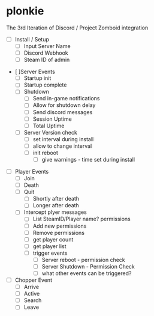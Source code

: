 # plonkie
The 3rd Iteration of Discord / Project Zomboid integration

- [ ] Install / Setup
	- [ ] Input Server Name
	- [ ] Discord Webhook
	- [ ] Steam ID of admin

- [ ]Server Events
	- [ ] Startup init
	- [ ] Startup complete
	- [ ] Shutdown
		- [ ] Send in-game notifications
		- [ ] Allow for shutdown delay
		- [ ] Send discord messages
		- [ ] Session Uptime
		- [ ] Total Uptime
	- [ ] Server Version check
		- [ ] set interval during install
		- [ ] allow to change interval
		- [ ] init reboot
			- [ ] give warnings - time set during install

- [ ] Player Events
	- [ ] Join
	- [ ] Death
	- [ ] Quit
		- [ ] Shortly after death
		- [ ] Longer after death
	- [ ] Intercept plyer messages
		- [ ] List SteamID/Player name? permissions
		- [ ] Add new permissions
		- [ ] Remove permissions
		- [ ] get player count
		- [ ] get player list
		- [ ] trigger events
			- [ ] Server reboot - permission check
			- [ ] Server Shutdown - Permission Check
			- [ ] what other events can be triggered?

- [ ] Chopper Event
	- [ ] Arrive
	- [ ] Active
	- [ ] Search
	- [ ] Leave
